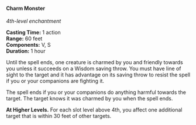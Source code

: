 #### Charm Monster
<!-- markdownlint-disable link-image-reference-definitions -->
[_metadata_:spell_name]:- "Charm Monster"
[_metadata_:spell_level]:- "4"
[_metadata_:spell_school]:- "enchantment"
[_metadata_:ritual]:- "false"
[_metadata_:casting_time_amount]:- "1"
[_metadata_:casting_time_unit]:- "action"
[_metadata_:range]:- "60 feet"
[_metadata_:target]:- "???"
[_metadata_:components_verbal]:- "true"
[_metadata_:components_somatic]:- "true"
[_metadata_:components_material]:- "false"
[_metadata_:duration]:- "1 hour"
[_metadata_:concentration]:- "false"
[_metadata_:saving_throw]:- "Wisdom"
[_metadata_:saving_throw_success]:- "avoids_effect"
[_metadata_:compared_to_wotc_srd_5.1]:- "added"
[_metadata_:compared_to_a5e_srd]:- "mechanics_same_wording_different"
<!-- markdownlint-disable-next-line no-emphasis-as-heading -->
_4th-level enchantment_

**Casting Time:** 1 action \
**Range:** 60 feet \
**Components:** V, S \
**Duration:** 1 hour

Until the spell ends, one creature is charmed by you and friendly towards you unless it succeeds on a Wisdom saving throw.
You must have line of sight to the target and it has advantage on its saving throw to resist the spell if you or your companions are fighting it.

The spell ends if you or your companions do anything harmful towards the target.
The target knows it was charmed by you when the spell ends.

**At Higher Levels.**
For each slot level above 4th, you affect one additional target that is within 30 feet of other targets.
